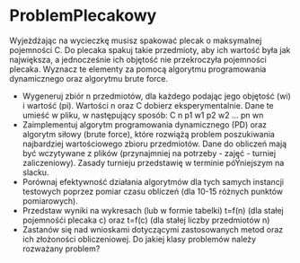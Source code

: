 # ProblemPlecakowy

Wyjeżdżając na wycieczkę musisz spakować plecak o maksymalnej pojemności C. Do plecaka spakuj takie przedmioty, aby ich wartość była jak największa, a jednocześnie ich objętość nie przekroczyła pojemności plecaka. Wyznacz te elementy za pomocą algorytmu programowania dynamicznego oraz algorytmu brute force.

- Wygeneruj zbiór n przedmiotów, dla każdego podając jego objętość (wi) i wartość (pi). Wartości n oraz C dobierz eksperymentalnie. Dane te umieść w pliku, w następujący sposób:
  C
  n
  p1 w1
  p2 w2
  ...
  pn wn
- Zaimplementuj algorytm programowania dynamicznego (PD) oraz algorytm siłowy (brute force), które rozwiążą problem poszukiwania najbardziej wartościowego zbioru przedmiotów. Dane do obliczeń mają być wczytywane z plików (przynajmniej na potrzeby - zajęć - turniej zaliczeniowy). Zasady turnieju przedstawię w terminie póŸniejszym na slacku.
- Porównaj efektywność działania algorytmów dla tych samych instancji testowych poprzez pomiar czasu obliczeń (dla 10-15 różnych punktów pomiarowych).
- Przedstaw wyniki na wykresach (lub w formie tabelki) t=f(n) (dla stałej pojemnośći plecaka c) oraz t=f(c) (dla stałej liczby przedmiotów n)
- Zastanów się nad wnioskami dotyczącymi zastosowanych metod oraz ich złożoności obliczeniowej. Do jakiej klasy problemów należy rozważany problem?
